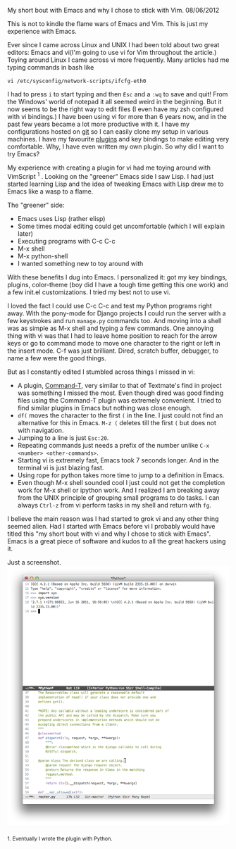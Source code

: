 My short bout with Emacs and why I chose to stick with Vim.
08/06/2012

This is not to kindle the flame wars of Emacs and Vim. This is just my experience with Emacs.

Ever since I came across Linux and UNIX I had been told about two great editors: Emacs and vi(I'm going to use vi for Vim throughout the article.) Toying around Linux I came across vi more frequently. Many articles had me typing commands in bash like 

    vi /etc/sysconfig/network-scripts/ifcfg-eth0

I had to press `i` to start typing and then `Esc` and a `:wq` to save and quit! From the Windows' world of notepad it all seemed weird in the beginning. But it now seems to be the right way to edit files (I even have my zsh configured with vi bindings.) I have been using vi for more than 6 years now, and in the past few years became a lot more productive with it. I have my configurations hosted on [git](https://github.com/satyajitranjeev/Dotvim) so I can easily clone my setup in various machines. I have my favourite [plugins](https://github.com/satyajitranjeev/Dotvim/tree/master/bundle) and key bindings to make editing very comfortable. Why, I have even written my own plugin. So why did I want to try Emacs? 

My experience with creating a plugin for vi had me toying around with VimScript <sup>1</sup> . Looking on the "greener" Emacs side I saw Lisp. I had just started learning Lisp and the idea of tweaking Emacs with Lisp drew me to Emacs like a wasp to a flame.

The "greener" side:
- Emacs uses Lisp (rather elisp)
- Some times modal editing could get uncomfortable (which I will explain later)
- Executing programs with C-c C-c
- M-x shell
- M-x python-shell
- I wanted something new to toy around with

With these benefits I dug into Emacs. I personalized it: got my key bindings, plugins, color-theme (boy did I have a tough time getting this one work) and a few init.el customizations. I tried my best not to use vi.

I loved the fact I could use C-c C-c and test my Python programs right away. With the pony-mode for Django projects I could run the server with a few keystrokes and run `manage.py` commands too. And moving into a shell was as simple as M-x shell and typing a few commands. One annoying thing with vi was that I had to leave home position to reach for the arrow keys or go to command mode to move one character to the right or left in the insert mode. C-f was just brilliant. Dired, scratch buffer, debugger, to name a few were the good things.

But as I constantly edited I stumbled across things I missed in vi: 
- A plugin, [Command-T](https://github.com/wincent/Command-T), very similar to that of Textmate's find in project was something I missed the most. Even though dired was good finding files using the Command-T plugin was extremely convenient. I tried to find similar plugins in Emacs but nothing was close enough.
- `df(` moves the character to the first `(` in the line. I just could not find an alternative for this in Emacs. `M-z (` deletes till the first `(` but does not with navigation.
- Jumping to a line is just `Esc:20`.
- Repeating commands just needs a prefix of the number unlike `C-x <number> <other-commands>`.
- Starting vi is extremely fast, Emacs took 7 seconds longer. And in the terminal vi is just blazing fast.
- Using rope for python takes more time to jump to a definition in Emacs.
- Even though M-x shell sounded cool I just could not get the completion work for M-x shell or ipython work. And I realized I am breaking away from the UNIX principle of grouping small programs to do tasks. I can always `Ctrl-z` from vi perform tasks in my shell and return with `fg`.


I believe the main reason was I had started to grok vi and any other thing seemed alien. Had I started with Emacs before vi I probably would have titled this "my short bout with vi and why I chose to stick with Emacs". Emacs is a great piece of software and kudos to all the great hackers using it. 
  
  
Just a screenshot.
![Screenshot Emacs](/images/others/emacs.png "Just a screenshot.")
  
   
<sub>1. Eventually I wrote the plugin with Python.</sub>
